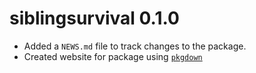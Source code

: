 # siblingsurvival 0.1.0

* Added a `NEWS.md` file to track changes to the package.
* Created website for package using [`pkgdown`](https://pkgdown.r-lib.org/)
